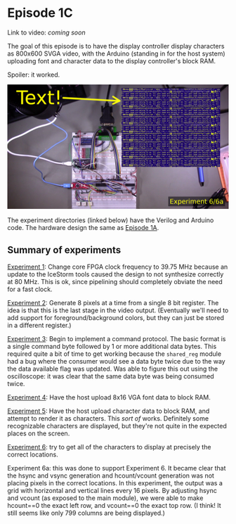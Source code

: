 # Episode 1C

Link to video: *coming soon*

The goal of this episode is to have the display controller display
characters as 800x600 SVGA video, with the Arduino (standing in for
the host system) uploading font and character data to the
display controller's block RAM.

Spoiler: it worked.

![snapshot from the video](img/ep1csnap.png)

The experiment directories (linked below) have the Verilog and Arduino
code.  The hardware design the same as [Episode 1A](../Episode1a).

## Summary of experiments

[Experiment 1](Experiment01): Change core FPGA clock frequency to 39.75 MHz because
an update to the IceStorm tools caused the design to not synthesize
correctly at 80 MHz.  This is ok, since pipelining should completely
obviate the need for a fast clock.

[Experiment 2](Experiment02): Generate 8 pixels at a time from a single 8 bit register.
The idea is that this is the last stage in the video output.
(Eventually we'll need to add support for foreground/background
colors, but they can just be stored in a different register.)

[Experiment 3](Experiment03): Begin to implement a command protocol. The basic format
is a single command byte followed by 1 or more additional data bytes.
This required quite a bit of time to get working because the
`shared_reg` module had a bug where the consumer would see a data
byte twice due to the way the data available flag was updated.
Was able to figure this out using the oscilloscope: it was clear
that the same data byte was being consumed twice.

[Experiment 4](Experiment04): Have the host upload 8x16 VGA font data to block RAM.

[Experiment 5](Experiment05): Have the host upload character data to block RAM, and
attempt to render it as characters. This *sort of* works. Definitely
some recognizable characters are displayed, but they're not quite in
the expected places on the screen.

[Experiment 6](Experiment06): try to get all of the characters to display at precisely
the correct locations.

Experiment 6a: this was done to support Experiment 6. It became clear
that the hsync and vsync generation and hcount/vcount generation was
not placing pixels in the correct locations. In this experiment, the
output was a grid with horizontal and vertical lines every 16 pixels.
By adjusting hsync and vcount (as exposed to the main module), we were
able to make hcount==0 the exact left row, and vcount==0 the exact
top row. (I think! It still seems like only 799 columns are being
displayed.)
